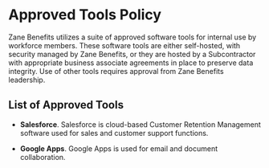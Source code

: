# Approved Tools Policy

Zane Benefits utilizes a suite of approved software tools for internal use by workforce members. These software tools are either self-hosted, with security managed by Zane Benefits, or they are hosted by a Subcontractor with appropriate business associate agreements in place to preserve data integrity. Use of other tools requires approval from Zane Benefits leadership.

## List of Approved Tools

* **Salesforce**. Salesforce is cloud-based Customer Retention Management software used for sales and customer support functions.

* **Google Apps**. Google Apps is used for email and document collaboration.
